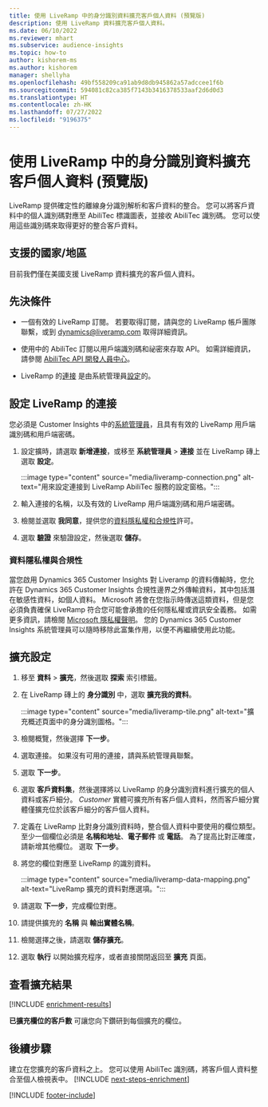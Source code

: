 ```yaml
---
title: 使用 LiveRamp 中的身分識別資料擴充客戶個人資料 (預覽版)
description: 使用 LiveRamp 資料擴充客戶個人資料。
ms.date: 06/10/2022
ms.reviewer: mhart
ms.subservice: audience-insights
ms.topic: how-to
author: kishorem-ms
ms.author: kishorem
manager: shellyha
ms.openlocfilehash: 49bf558209ca91ab9d8db945862a57adccee1f6b
ms.sourcegitcommit: 594081c82ca385f7143b3416378533aaf2d6d0d3
ms.translationtype: HT
ms.contentlocale: zh-HK
ms.lasthandoff: 07/27/2022
ms.locfileid: "9196375"
---
```

# <a name="enrich-customer-profiles-with-identity-data-from-liveramp-preview"></a>使用 LiveRamp 中的身分識別資料擴充客戶個人資料 (預覽版)

LiveRamp 提供確定性的離線身分識別解析和客戶資料的整合。 您可以將客戶資料中的個人識別碼對應至 AbiliTec 標識圖表，並接收 AbiliTec 識別碼。 您可以使用這些識別碼來取得更好的整合客戶資料。

## <a name="supported-countriesregions"></a>支援的國家/地區

目前我們僅在美國支援 LiveRamp 資料擴充的客戶個人資料。

## <a name="prerequisites"></a>先決條件

- 一個有效的 LiveRamp 訂閱。 若要取得訂閱，請與您的 LiveRamp 帳戶團隊聯繫，或到 [dynamics@liveramp.com](mailto:dynamics@liveramp.com) 取得詳細資訊。

- 使用中的 AbiliTec 訂閱以用戶端識別碼和祕密來存取 API。 如需詳細資訊，請參閱 [AbiliTec API 開發人員中心](https://developers.liveramp.com/abilitec-api/)。

- LiveRamp 的[連接](connections.md) 是由系統管理員[設定](#configure-the-connection-for-liveramp)的。

## <a name="configure-the-connection-for-liveramp"></a>設定 LiveRamp 的連接

您必須是 Customer Insights 中的[系統管理員](permissions.md#admin)，且具有有效的 LiveRamp 用戶端識別碼和用戶端密碼。

1. 設定擴時，請選取 **新增連接**，或移至 **系統管理員** > **連接** 並在 LiveRamp 磚上選取 **設定**。

   :::image type="content" source="media/liveramp-connection.png" alt-text="用來設定連接到 LiveRamp AbiliTec 服務的設定窗格。":::

1. 輸入連接的名稱，以及有效的 LiveRamp 用戶端識別碼和用戶端密碼。

1. 檢閱並選取 **我同意**，提供您的[資料隱私權和合規性](#data-privacy-and-compliance)許可。

1. 選取 **驗證** 來驗證設定，然後選取 **儲存**。

### <a name="data-privacy-and-compliance"></a>資料隱私權與合規性

當您啟用 Dynamics 365 Customer Insights 對 Liveramp 的資料傳輸時，您允許在 Dynamics 365 Customer Insights 合規性邊界之外傳輸資料，其中包括潛在敏感性資料，如個人資料。 Microsoft 將會在您指示時傳送這類資料，但是您必須負責確保 LiveRamp 符合您可能會承擔的任何隱私權或資訊安全義務。 如需更多資訊，請檢閱 [Microsoft 隱私權聲明](https://go.microsoft.com/fwlink/?linkid=396732)。 您的 Dynamics 365 Customer Insights 系統管理員可以隨時移除此富集作用，以便不再繼續使用此功能。

## <a name="configure-the-enrichment"></a>擴充設定

1. 移至 **資料** > **擴充**，然後選取 **探索** 索引標籤。

1. 在 LiveRamp 磚上的 **身分識別** 中，選取 **擴充我的資料**。

   :::image type="content" source="media/liveramp-tile.png" alt-text="擴充概述頁面中的身分識別圖格。":::

1. 檢閱概覽，然後選擇 **下一步**。

1. 選取連接。 如果沒有可用的連接，請與系統管理員聯繫。

1. 選取 **下一步**。

1. 選取 **客戶資料集**，然後選擇將以 LiveRamp 的身分識別資料進行擴充的個人資料或客戶細分。 *Customer* 實體可擴充所有客戶個人資料，然而客戶細分實體僅擴充位於該客戶細分的客戶個人資料。

1. 定義在 LiveRamp 比對身分識別資料時，整合個人資料中要使用的欄位類型。 至少一個欄位必須是 **名稱和地址**、**電子郵件** 或 **電話**。 為了提高比對正確度，請新增其他欄位。 選取 **下一步**。

1. 將您的欄位對應至 LiveRamp 的識別資料。

   :::image type="content" source="media/liveramp-data-mapping.png" alt-text="LiveRamp 擴充的資料對應選項。":::

1. 請選取 **下一步**，完成欄位對應。

1. 請提供擴充的 **名稱** 與 **輸出實體名稱**。

1. 檢閱選擇之後，請選取 **儲存擴充**。

1. 選取 **執行** 以開始擴充程序，或者直接關閉返回至 **擴充** 頁面。

## <a name="view-enrichment-results"></a>查看擴充結果

[!INCLUDE [enrichment-results](includes/enrichment-results.md)]

**已擴充欄位的客戶數** 可讓您向下鑽研到每個擴充的欄位。

## <a name="next-steps"></a>後續步驟

建立在您擴充的客戶資料之上。 您可以使用 AbiliTec 識別碼，將客戶個人資料整合至個人檢視表中。
[!INCLUDE [next-steps-enrichment](includes/next-steps-enrichment.md)]

[!INCLUDE [footer-include](includes/footer-banner.md)]
